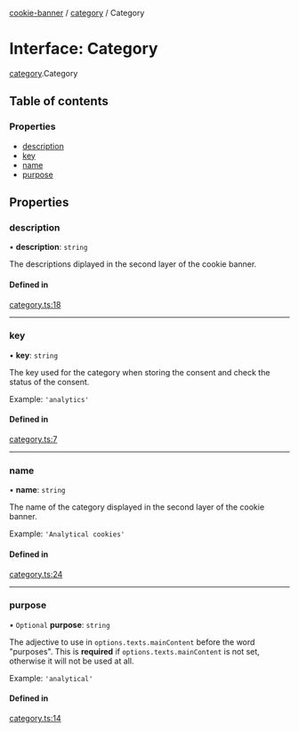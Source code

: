 [cookie-banner](../README.md) / [category](../modules/category.md) / Category

# Interface: Category

[category](../modules/category.md).Category

## Table of contents

### Properties

- [description](category.Category.md#description)
- [key](category.Category.md#key)
- [name](category.Category.md#name)
- [purpose](category.Category.md#purpose)

## Properties

### description

• **description**: `string`

The descriptions diplayed in the second layer of the cookie banner.

#### Defined in

[category.ts:18](https://github.com/arvidsandin/cookie-banner/blob/42d9070/packages/stencil-library/src/utils/category.ts#L18)

___

### key

• **key**: `string`

The key used for the category when storing the consent and check the status of the consent.

Example: `'analytics'`

#### Defined in

[category.ts:7](https://github.com/arvidsandin/cookie-banner/blob/42d9070/packages/stencil-library/src/utils/category.ts#L7)

___

### name

• **name**: `string`

The name of the category displayed in the second layer of the cookie banner.

Example: `'Analytical cookies'`

#### Defined in

[category.ts:24](https://github.com/arvidsandin/cookie-banner/blob/42d9070/packages/stencil-library/src/utils/category.ts#L24)

___

### purpose

• `Optional` **purpose**: `string`

The adjective to use in `options.texts.mainContent` before the word "purposes".
This is **required** if `options.texts.mainContent` is not set, otherwise it will not be used at all.

Example: `'analytical'`

#### Defined in

[category.ts:14](https://github.com/arvidsandin/cookie-banner/blob/42d9070/packages/stencil-library/src/utils/category.ts#L14)
